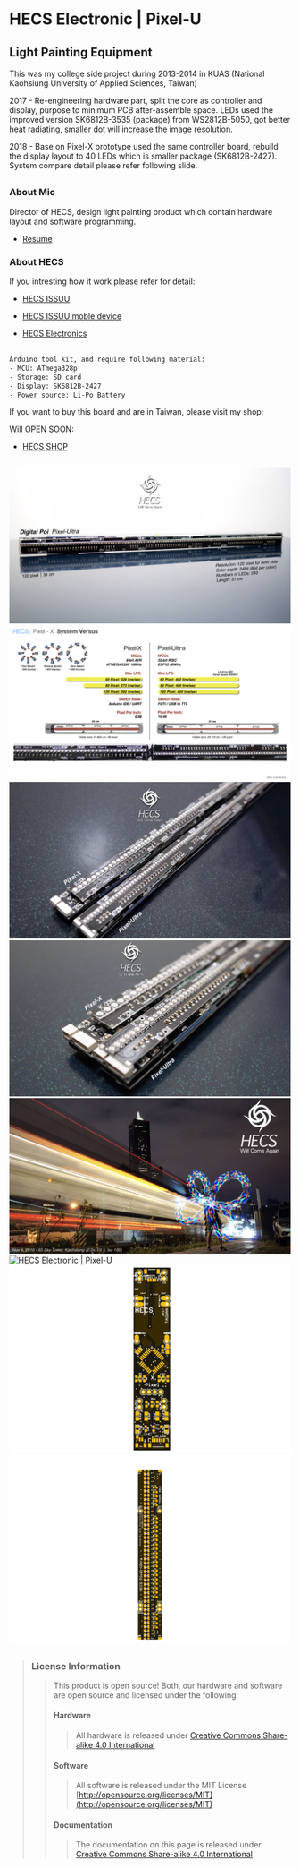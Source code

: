# HECS Electronic | Pixel-U
## Light Painting Equipment

This was my college side project during 2013-2014 in KUAS (National Kaohsiung University of Applied Sciences, Taiwan)

2017 - Re-engineering hardware part, split the core as controller and display, purpose to minimum PCB after-assemble space. LEDs used the improved version SK6812B-3535 (package) from WS2812B-5050, got better heat radiating, smaller dot will increase the image resolution.

2018 - Base on Pixel-X prototype used the same controller board, rebuild the display layout to 40 LEDs which is smaller package (SK6812B-2427). System compare detail please refer following slide.

## 

### **About Mic**

Director of HECS, design light painting product which contain hardware layout and software programming.

- [Resume](https://drive.google.com/file/d/1NEWwNo3X4ogJMNzp6jpFyT0a6GPGhs7Q/view)

### **About HECS**

If you intresting how it work please refer for detail:

- [HECS ISSUU](https://issuu.com/home/published/hecs_book)

- [HECS ISSUU moble device](https://issuu.com/home/published/hecs-book_issuu)

- [HECS Electronics](https://drive.google.com/file/d/1tgr780FQ_Ib0JO3FdQn_M6LVbDeVmUmG/view?usp=sharing)

## 

```
Arduino tool kit, and require following material:
- MCU: ATmega328p
- Storage: SD card
- Display: SK6812B-2427
- Power source: Li-Po Battery
```

If you want to buy this board and are in Taiwan, please visit my shop: 

Will OPEN SOON:
* [HECS SHOP](https://www.)

## 
![*HECS Electronic | Pixel-U*](https://github.com/Mic-Tsai/HECS_Electronic-Pixel_U/blob/master/res/Pixel-U-1.png)
![*HECS Electronic | Pixel-U*](https://github.com/Mic-Tsai/HECS_Electronic-Pixel_U/blob/master/res/Pixel-U-2.png)
![*HECS Electronic | Pixel-U*](https://github.com/Mic-Tsai/HECS_Electronic-Pixel_U/blob/master/res/Pixel-U-3.png)
![*HECS Electronic | Pixel-U*](https://github.com/Mic-Tsai/HECS_Electronic-Pixel_U/blob/master/res/Pixel-U-4.png)
![*HECS Electronic | Pixel-U*](https://github.com/Mic-Tsai/HECS_Electronic-Pixel_U/blob/master/res/Pixel-U-5.png)
![*HECS Electronic | Pixel-U*](https://github.com/Mic-Tsai/HECS_Electronic-Pixel_U/blob/master/res/Pixel-U-6.png)
![*HECS Electronic | Pixel-U*](https://github.com/Mic-Tsai/HECS_Electronic-Pixel_U/blob/master/res/Pixel-X_Main_Control_v11-1.png)
![*HECS Electronic | Pixel-U*](https://github.com/Mic-Tsai/HECS_Electronic-Pixel_U/blob/master/res/Pixel-X_Display_v4_sk6805-2427-40pixel_0.97x_re_place-1.png)
## 


>### License Information
>>This product is open source! Both, our hardware and software are open source and licensed under the following:
>>#### Hardware
>>>All hardware is released under [Creative Commons Share-alike 4.0 International](http://creativecommons.org/licenses/by-sa/4.0/)
>>#### Software 
>>>All software is released under the MIT License [http://opensource.org/licenses/MIT](http://opensource.org/licenses/MIT)
>>#### Documentation
>>>The documentation on this page is released under [Creative Commons Share-alike 4.0 International](http://creativecommons.org/licenses/by-sa/4.0/)
